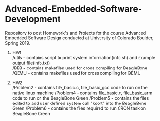 # Advanced-Embedded-Software-Development
Repository to post Homework's and Projects for the course Advanced Embedded Software Design conducted at University of Colorado Boulder, Spring 2019.

1) HW1  
   /utils - contains script to print system information(info.sh) and example output file(info.txt)  
   /BBB - contains makefiles used for cross compiling for BeagleBone  
   /QEMU - contains makefiles used for cross compiling  for QEMU
 
2) HW2  
   /Problem2 - contains file_basic.c, file_basic_gcc code to run on the native linux machine
   /Problem4 - contains file_basic.c, file_basic_arm code to run on the BeagleBone Green
   /Problem5 - contains the files edited to add user defined system call "ksort" into the BeagleBone Green
   /Problem6 - contains the files required to run CRON task on BeagleBone Green
